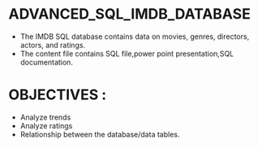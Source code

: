 # ADVANCED_SQL_IMDB_DATABASE

*   The IMDB SQL database contains data on movies, genres, directors, actors, and ratings.
*   The content file contains SQL file,power point presentation,SQL documentation.

# OBJECTIVES :

* Analyze trends
* Analyze ratings
* Relationship between the database/data tables.
